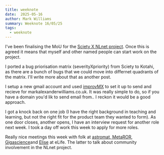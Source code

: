 ```yaml
---
title: weeknote
date:  2025-05-16
author: Mark Williams
summary: Weeknote 16/05/25
tags: 
  - weeknote
---
```

I've been finalising the MoU for the [Sciety X NLnet project](https://nlnet.nl/project/Sciety-ActivityPub/). Once this is agreed it means that myself and other named people can start work on the project. 

I ported a bug priorisation matrix (severityXpriority) from Sciety to Kotahi, as there are a bunch of bugs that we could move into differnet quadrants of the matrix. I'll write more about that as another post.

I setup a new gmail account and used [improvMX](https://improvmx.com) to set it up to send and recieve for markalexanderwilliams.co.uk. It was really simple to do, so if you have a domain you'd lik to send email from.. I reckon it would be a good approach.

I got a knock back on one job (I have the right background in teaching and learning, but not the right fit for the product team they wanted to form). As one door closes, another opens, I have an interview request for another role next week. I took a day off work this week to apply for more roles.


Really nice meetings this week with folk at [astromat](https://astromat.org/),[ MetaROR](https://metaror.org/), [Gigascience](https://www.gigasciencepress.org/)and [Elise](https://www.linkedin.com/in/elise-bateman-73130066/) at eLife. The latter to talk about community involvement in the NLnet project.